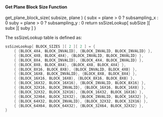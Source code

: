 #### Get Plane Block Size Function

<div class="syntax">
get_plane_block_size( subsize, plane ) {
    subx = plane > 0 ? subsampling_x : 0
    suby = plane > 0 ? subsampling_y : 0
    return ssSizeLookup[ subSize ][ subx ][ suby ]
}
</div>

The ssSizeLookup table is defined as:

~~~~~ c
ssSizeLookup[ BLOCK_SIZES ][ 2 ][ 2 ] = {
    { {BLOCK_4X4, BLOCK_INVALID}, {BLOCK_INVALID, BLOCK_INVALID} },
    { {BLOCK_4X8, BLOCK_4X4}, {BLOCK_INVALID, BLOCK_INVALID} },
    { {BLOCK_8X4, BLOCK_INVALID}, {BLOCK_4X4, BLOCK_INVALID} },
    { {BLOCK_8X8, BLOCK_8X4}, {BLOCK_4X8, BLOCK_4X4} },
    { {BLOCK_8X16, BLOCK_8X8}, {BLOCK_INVALID, BLOCK_4X8} },
    { {BLOCK_16X8, BLOCK_INVALID}, {BLOCK_8X8, BLOCK_8X4} },
    { {BLOCK_16X16, BLOCK_16X8}, {BLOCK_8X16, BLOCK_8X8} },
    { {BLOCK_16X32, BLOCK_16X16}, {BLOCK_INVALID, BLOCK_8X16} },
    { {BLOCK_32X16, BLOCK_INVALID}, {BLOCK_16X16, BLOCK_16X8} },
    { {BLOCK_32X32, BLOCK_32X16}, {BLOCK_16X32, BLOCK_16X16} },
    { {BLOCK_32X64, BLOCK_32X32}, {BLOCK_INVALID, BLOCK_16X32} },
    { {BLOCK_64X32, BLOCK_INVALID}, {BLOCK_32X32, BLOCK_32X16} },
    { {BLOCK_64X64, BLOCK_64X32}, {BLOCK_32X64, BLOCK_32X32} },
}
~~~~~

